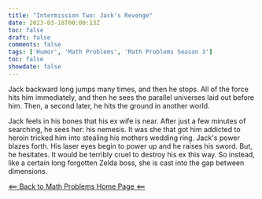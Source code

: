 ```yaml
---
title: "Intermission Two: Jack's Revenge"
date: 2023-03-18T00:00:13Z
toc: false
draft: false
comments: false
tags: ['Humor', 'Math Problems', 'Math Problems Season 3']
toc: false
showdate: false
---
```


Jack backward long jumps many times, and then he stops. All of the force hits
him immediately, and then he sees the parallel universes laid out before him. Then, a second later, he hits the ground in another world. 

Jack feels in his bones that his ex wife is near. After just a few minutes of
searching, he sees her: his nemesis. It was she that got him addicted to heroin
tricked him into stealing his mothers wedding ring. Jack's power blazes forth.
His laser eyes begin to power up and he raises his sword. But, he hesitates. It
would be terribly cruel to destroy his ex this way. So instead, like a certain
long forgotten Zelda boss, she is cast into the gap between dimensions.

[<== Back to Math Problems Home Page <==](/humor/problems/#season-three-jackhammer-40k)
